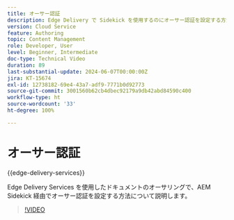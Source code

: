 ```yaml
---
title: オーサー認証
description: Edge Delivery で Sidekick を使用するのにオーサー認証を設定する方法について説明します。
version: Cloud Service
feature: Authoring
topic: Content Management
role: Developer, User
level: Beginner, Intermediate
doc-type: Technical Video
duration: 89
last-substantial-update: 2024-06-07T00:00:00Z
jira: KT-15674
exl-id: 12738182-69e4-43a7-adf9-7771b0d92773
source-git-commit: 3001560b62cb4dbec92179a9db42abd84590c400
workflow-type: ht
source-wordcount: '33'
ht-degree: 100%

---
```


# オーサー認証

{{edge-delivery-services}}

Edge Delivery Services を使用したドキュメントのオーサリングで、AEM Sidekick 経由でオーサー認証を設定する方法について説明します。

>[!VIDEO](https://video.tv.adobe.com/v/3429594/?learn=on)
